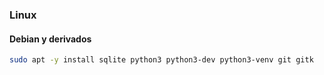 ### Linux

#### Debian y derivados

```sh
sudo apt -y install sqlite python3 python3-dev python3-venv git gitk
```

